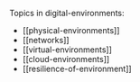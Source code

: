 Topics in digital-environments:
- [[physical-environments]]
- [[networks]]
- [[virtual-environments]]
- [[cloud-environments]]
- [[resilience-of-environment]]